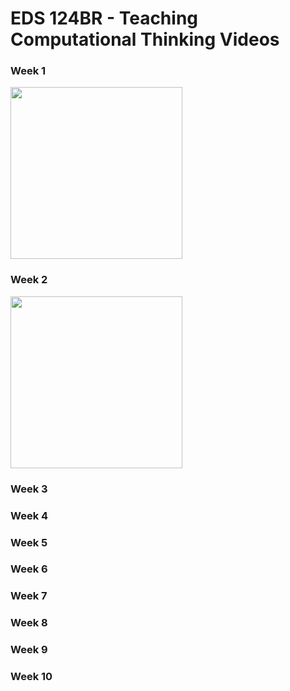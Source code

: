 # EDS 124BR - Teaching Computational Thinking Videos

### Week 1
<a href="https://youtu.be/qQUIAXceEC8">
    <img width="275" src="https://github.com/kevinlee-2000/EDS-124BR-Teaching-Computational-Thinking/blob/main/thumbnails/Sequencing_PB.png"/>
</a>

### Week 2
<a href="https://youtu.be/ZYYYJqG50I8">
    <img width="275" src="https://github.com/kevinlee-2000/EDS-124BR-Teaching-Computational-Thinking/blob/main/thumbnails/Repeats_PB.png"/>
</a>

### Week 3

### Week 4

### Week 5

### Week 6

### Week 7

### Week 8

### Week 9

### Week 10

<!-- Comments -->
<!-- Source for image with play button overlay https://fbutube.com/add-play-button-to-image --> 
